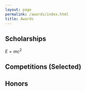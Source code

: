 ```yaml
---
layout: page
permalink: /awards/index.html
title: Awards
---
```




## Scholarships

$E=mc^2$

## Competitions (Selected)



## Honors






